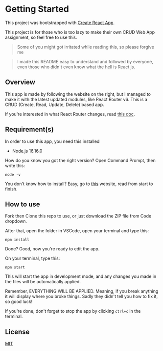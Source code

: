 # Getting Started

This project was bootstrapped with [Create React App](https://github.com/facebook/create-react-app).

This project is for those who is too lazy to make their own CRUD Web App assignment, so feel free to use this.

> Some of you might got irritated while reading this, so please forgive me

> I made this README easy to understand and followed by everyone, even those who didn't even know what the hell is React js.

## Overview

This app is made by following the website on the right, but I managed to make it with the latest updated modules, like React Router v6. This is a CRUD (Create, Read, Update, Delete) based app.

If you're interested in what React Router changes, read [this doc](https://reactrouter.com/docs/en/v6/upgrading/v5#upgrade-to-react-router-v6).

## Requirement(s)

In order to use this app, you need this installed

- Node.js 16.16.0

How do you know you got the right version? Open Command Prompt, then write this:

```
node -v
```

You don't know how to install? Easy, go to [this](https://tecadmin.net/install-nodejs-with-nvm-on-windows/) website, read from start to finish.

## How to use

Fork then Clone this repo to use, or just download the ZIP file from Code dropdown.

After that, open the folder in VSCode, open your terminal and type this:

```
npm install
```

Done? Good, now you're ready to edit the app.

On your terminal, type this:

```
npm start
```

This will start the app in development mode, and any changes you made in the files will be automatically applied.

Remember, EVERYTHING WILL BE APPLIED. Meaning, if you break anything it will display where you broke things. Sadly they didn't tell you how to fix it, so good luck!

If you're done, don't forget to stop the app by clicking `ctrl+c` in the terminal.

## License

[MIT](https://choosealicense.com/licenses/mit/)
